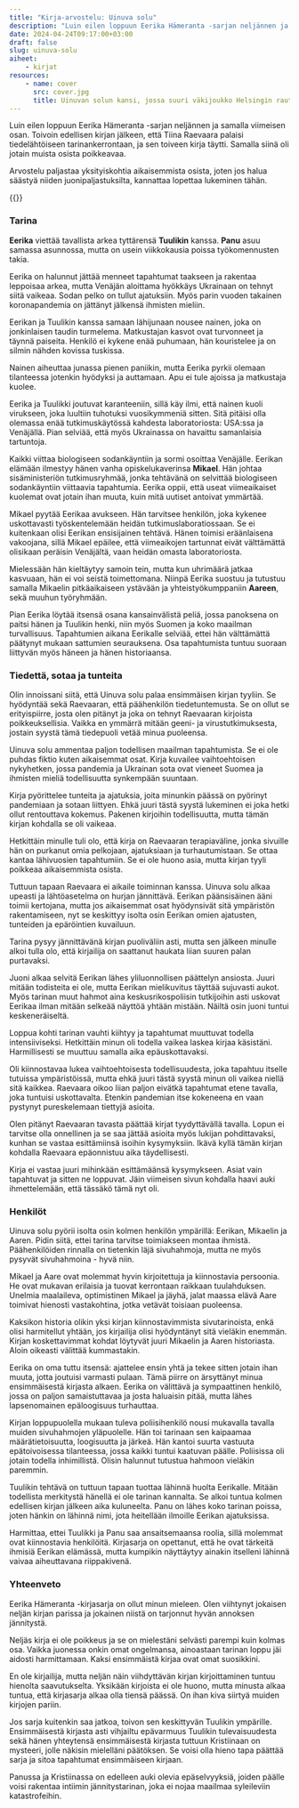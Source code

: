 ```yaml
---
title: "Kirja-arvostelu: Uinuva solu"
description: "Luin eilen loppuun Eerika Hämeranta -sarjan neljännen ja samalla viimeisen osan. Toivoin edellisen kirjan jälkeen, että Tiina Raevaara palaisi tiedelähtöiseen tarinankerrontaan, ja sen toiveen kirja täytti. Samalla siinä oli jotain muista osista poikkeavaa. Arvostelu paljastaa yksityiskohtia aikaisemmista osista, joten jos halua säästyä niiden juonipaljastuksilta, kannattaa lopettaa lukeminen tähän."
date: 2024-04-24T09:17:00+03:00
draft: false
slug: uinuva-solu
aiheet:
    - kirjat
resources:
    - name: cover
      src: cover.jpg
      title: Uinuvan solun kansi, jossa suuri väkijoukko Helsingin rautatieaseman edustalla. Taivaalla leijuu palloilla, jotka muistuttavat soluja tai viruksia.
---
```


Luin eilen loppuun Eerika Hämeranta -sarjan neljännen ja samalla viimeisen osan. Toivoin edellisen kirjan jälkeen, että Tiina Raevaara palaisi tiedelähtöiseen tarinankerrontaan, ja sen toiveen kirja täytti. Samalla siinä oli jotain muista osista poikkeavaa.

Arvostelu paljastaa yksityiskohtia aikaisemmista osista, joten jos halua säästyä niiden juonipaljastuksilta, kannattaa lopettaa lukeminen tähän.

<!--more-->

{{<cover>}}

### Tarina
**Eerika** viettää tavallista arkea tyttärensä **Tuulikin** kanssa. **Panu** asuu samassa asunnossa, mutta on usein viikkokausia poissa työkomennusten takia.

Eerika on halunnut jättää menneet tapahtumat taakseen ja rakentaa leppoisaa arkea, mutta Venäjän aloittama hyökkäys Ukrainaan on tehnyt siitä vaikeaa. Sodan pelko on tullut ajatuksiin. Myös parin vuoden takainen koronapandemia on jättänyt jälkensä ihmisten mieliin.

Eerikan ja Tuulikin kanssa samaan lähijunaan nousee nainen, joka on jonkinlaisen taudin turmelema. Matkustajan kasvot ovat turvonneet ja täynnä paiseita. Henkilö ei kykene enää puhumaan, hän kouristelee ja on silmin nähden kovissa tuskissa.

Nainen aiheuttaa junassa pienen paniikin, mutta Eerika pyrkii olemaan tilanteessa jotenkin hyödyksi ja auttamaan. Apu ei tule ajoissa ja matkustaja kuolee.

Eerika ja Tuulikki joutuvat karanteeniin, sillä käy ilmi, että nainen kuoli virukseen, joka luultiin tuhotuksi vuosikymmeniä sitten. Sitä pitäisi olla olemassa enää tutkimuskäytössä kahdesta laboratoriosta: USA:ssa ja Venäjällä. Pian selviää, että myös Ukrainassa on havaittu samanlaisia tartuntoja.

Kaikki viittaa biologiseen sodankäyntiin ja sormi osoittaa Venäjälle. Eerikan elämään ilmestyy hänen vanha opiskelukaverinsa **Mikael**. Hän johtaa sisäministeriön tutkimusryhmää, jonka tehtävänä on selvittää biologiseen sodankäyntiin viittaavia tapahtumia. Eerika oppii, että useat viimeaikaiset kuolemat ovat jotain ihan muuta, kuin mitä uutiset antoivat ymmärtää.

Mikael pyytää Eerikaa avukseen. Hän tarvitsee henkilön, joka kykenee uskottavasti työskentelemään heidän tutkimuslaboratiossaan. Se ei kuitenkaan olisi Eerikan ensisijainen tehtävä. Hänen toimisi eräänlaisena vakoojana, sillä Mikael epäilee, että viimeaikojen tartunnat eivät välttämättä olisikaan peräisin Venäjältä, vaan heidän omasta laboratoriosta.

Mielessään hän kieltäytyy samoin tein, mutta kun uhrimäärä jatkaa kasvuaan, hän ei voi seistä toimettomana. Niinpä Eerika suostuu ja tutustuu samalla Mikaelin pitkäaikaiseen ystävään ja yhteistyökumppaniin **Aareen**, sekä muuhun työryhmään.

Pian Eerika löytää itsensä osana kansainvälistä peliä, jossa panoksena on paitsi hänen ja Tuulikin henki, niin myös Suomen ja koko maailman turvallisuus. Tapahtumien aikana Eerikalle selviää, ettei hän välttämättä päätynyt mukaan sattumien seurauksena. Osa tapahtumista tuntuu suoraan liittyvän myös häneen ja hänen historiaansa.

### Tiedettä, sotaa ja tunteita

Olin innoissani siitä, että Uinuva solu palaa ensimmäisen kirjan tyyliin. Se hyödyntää sekä Raevaaran, että päähenkilön tiedetuntemusta. Se on ollut se erityispiirre, josta olen pitänyt ja joka on tehnyt Raevaaran kirjoista poikkeuksellisia. Vaikka en ymmärrä mitään geeni- ja virustutkimuksesta, jostain syystä tämä tiedepuoli vetää minua puoleensa.

Uinuva solu ammentaa paljon todellisen maailman tapahtumista. Se ei ole puhdas fiktio kuten aikaisemmat osat. Kirja kuvailee vaihtoehtoisen nykyhetken, jossa pandemia ja Ukrainan sota ovat vieneet Suomea ja ihmisten mieliä todellisuutta synkempään suuntaan.

Kirja pyörittelee tunteita ja ajatuksia, joita minunkin päässä on pyörinyt pandemiaan ja sotaan liittyen. Ehkä juuri tästä syystä lukeminen ei joka hetki ollut rentouttava kokemus. Pakenen kirjoihin todellisuutta, mutta tämän kirjan kohdalla se oli vaikeaa. 

Hetkittäin minulle tuli olo, että kirja on Raevaaran terapiaväline, jonka sivuille hän on purkanut omia pelkojaan, ajatuksiaan ja turhautumistaan. Se ottaa kantaa lähivuosien tapahtumiin. Se ei ole huono asia, mutta kirjan tyyli poikkeaa aikaisemmista osista.

Tuttuun tapaan Raevaara ei aikaile toiminnan kanssa. Uinuva solu alkaa upeasti ja lähtöasetelma on hurjan jännittävä. Eerikan päänsisäinen ääni toimii kertojana, mutta jos aikaisemmat osat hyödynsivät sitä ympäristön rakentamiseen, nyt se keskittyy isolta osin Eerikan omien ajatusten, tunteiden ja epäröintien kuvailuun.

Tarina pysyy jännittävänä kirjan puoliväliin asti, mutta sen jälkeen minulle alkoi tulla olo, että kirjailija on saattanut haukata liian suuren palan purtavaksi.

Juoni alkaa selvitä Eerikan lähes yliluonnollisen päättelyn ansiosta. Juuri mitään todisteita ei ole, mutta Eerikan mielikuvitus täyttää sujuvasti aukot. Myös tarinan muut hahmot aina keskusrikospoliisin tutkijoihin asti uskovat Eerikaa ilman mitään selkeää näyttöä yhtään mistään. Näiltä osin juoni tuntui keskeneräiseltä.

Loppua kohti tarinan vauhti kiihtyy ja tapahtumat muuttuvat todella intensiiviseksi. Hetkittäin minun oli todella vaikea laskea kirjaa käsistäni. Harmillisesti se muuttuu samalla aika epäuskottavaksi.

Oli kiinnostavaa lukea vaihtoehtoisesta todellisuudesta, joka tapahtuu itselle tutuissa ympäristöissä, mutta ehkä juuri tästä syystä minun oli vaikea niellä sitä kaikkea. Raevaara oikoo liian paljon eivätkä tapahtumat etene tavalla, joka tuntuisi uskottavalta. Etenkin pandemian itse kokeneena en vaan pystynyt pureskelemaan tiettyjä asioita.

Olen pitänyt Raevaaran tavasta päättää kirjat tyydyttävällä tavalla. Lopun ei tarvitse olla onnellinen ja se saa jättää asioita myös lukijan pohdittavaksi, kunhan se vastaa esittämiinsä isoihin kysymyksiin. Ikävä kyllä tämän kirjan kohdalla Raevaara epäonnistuu aika täydellisesti.

Kirja ei vastaa juuri mihinkään esittämäänsä kysymykseen. Asiat vain tapahtuvat ja sitten ne loppuvat. Jäin viimeisen sivun kohdalla haavi auki ihmettelemään, että tässäkö tämä nyt oli.

### Henkilöt
Uinuva solu pyörii isolta osin kolmen henkilön ympärillä: Eerikan, Mikaelin ja Aaren. Pidin siitä, ettei tarina tarvitse toimiakseen montaa ihmistä. Päähenkilöiden rinnalla on tietenkin läjä sivuhahmoja, mutta ne myös pysyvät sivuhahmoina - hyvä niin.

Mikael ja Aare ovat molemmat hyvin kirjoitettuja ja kiinnostavia persoonia. He ovat mukavan erilaisia ja tuovat kerrontaan raikkaan tuulahduksen. Unelmia maalaileva, optimistinen Mikael ja jäyhä, jalat maassa elävä Aare toimivat hienosti vastakohtina, jotka vetävät toisiaan puoleensa.

Kaksikon historia olikin yksi kirjan kiinnostavimmista sivutarinoista, enkä olisi harmitellut yhtään, jos kirjailija olisi hyödyntänyt sitä vieläkin enemmän. Kirjan koskettavimmat kohdat löytyvät juuri Mikaelin ja Aaren historiasta. Aloin oikeasti välittää kummastakin.

Eerika on oma tuttu itsensä: ajattelee ensin yhtä ja tekee sitten jotain ihan muuta, jotta joutuisi varmasti pulaan. Tämä piirre on ärsyttänyt minua ensimmäisestä kirjasta alkaen. Eerika on välittävä ja sympaattinen henkilö, jossa on paljon samaistuttavaa ja josta haluaisin pitää, mutta lähes lapsenomainen epäloogisuus turhauttaa.

Kirjan loppupuolella mukaan tuleva poliisihenkilö nousi mukavalla tavalla muiden sivuhahmojen yläpuolelle. Hän toi tarinaan sen kaipaamaa määrätietoisuutta, loogisuutta ja järkeä. Hän kantoi suurta vastuuta epätoivoisessa tilanteessa, jossa kaikki tuntui kaatuvan päälle. Poliisissa oli jotain todella inhimillistä. Olisin halunnut tutustua hahmoon vieläkin paremmin.

Tuulikin tehtävä on tuttuun tapaan tuottaa lähinnä huolta Eerikalle. Mitään todellista merkitystä hänellä ei ole tarinan kannalta. Se alkoi tuntua kolmen edellisen kirjan jälkeen aika kuluneelta. Panu on lähes koko tarinan poissa, joten hänkin on lähinnä nimi, jota heitellään ilmoille Eerikan ajatuksissa.

Harmittaa, ettei Tuulikki ja Panu saa ansaitsemaansa roolia, sillä molemmat ovat kiinnostavia henkilöitä. Kirjasarja on opettanut, että he ovat tärkeitä ihmisiä Eerikan elämässä, mutta kumpikin näyttäytyy ainakin itselleni lähinnä vaivaa aiheuttavana riippakivenä.

### Yhteenveto
Eerika Hämeranta -kirjasarja on ollut minun mieleen. Olen viihtynyt jokaisen neljän kirjan parissa ja jokainen niistä on tarjonnut hyvän annoksen jännitystä.

Neljäs kirja ei ole poikkeus ja se on mielestäni selvästi parempi kuin kolmas osa. Vaikka juonessa onkin omat ongelmansa, ainoastaan tarinan loppu jäi aidosti harmittamaan. Kaksi ensimmäistä kirjaa ovat omat suosikkini.

En ole kirjailija, mutta neljän näin viihdyttävän kirjan kirjoittaminen tuntuu hienolta saavutukselta. Yksikään kirjoista ei ole huono, mutta minusta alkaa tuntua, että kirjasarja alkaa olla tiensä päässä. On ihan kiva siirtyä muiden kirjojen pariin.

Jos sarja kuitenkin saa jatkoa, toivon sen keskittyvän Tuulikin ympärille. Ensimmäisestä kirjasta asti vihjailtu epävarmuus Tuulikin tulevaisuudesta sekä hänen yhteytensä ensimmäisestä kirjasta tuttuun Kristiinaan on mysteeri, jolle näkisin mielelläni päätöksen. Se voisi olla hieno tapa päättää sarja ja sitoa tapahtumat ensimmäiseen kirjaan.

Panussa ja Kristiinassa on edelleen auki olevia epäselvyyksiä, joiden päälle voisi rakentaa intiimin jännitystarinan, joka ei nojaa maailmaa syleileviin katastrofeihin.
